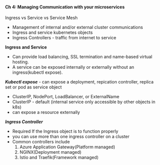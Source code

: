 
####  Ch 4: Managing Communication with your microservices
 Ingress vs Service vs Service Mesh
 
 * Management of internal and/or external cluster communications
 * Ingress and service kubernetes objects
 * Ingress Controllers - traffic from internet to service
 
**Ingress and Service**

* Can provide load balancing, SSL termination and name-based virtual hosting.
* A service can be exposed internally or externally without an ingress(kubectl expose).

_**Kubectl expose**_ - can expose a deployment, repication controller, replica set or pod as service object
* ClusterIP, NodePort, LoadBalancer, or ExternalName
* ClusterIP - default (internal service only accessible by other objects in k8s)
* can expose a resource externally

 _**Ingress Controller**_ 
* Required If the Ingress object is to function properly
* you can use more than one ingress controller on a cluster
* Common controllers include 
    1.  Azure Application Gateway(Platform managed)
    2.  NGINX(Deployment managed)
    3.  Istio and Traefik(Framework managed)
 
 


